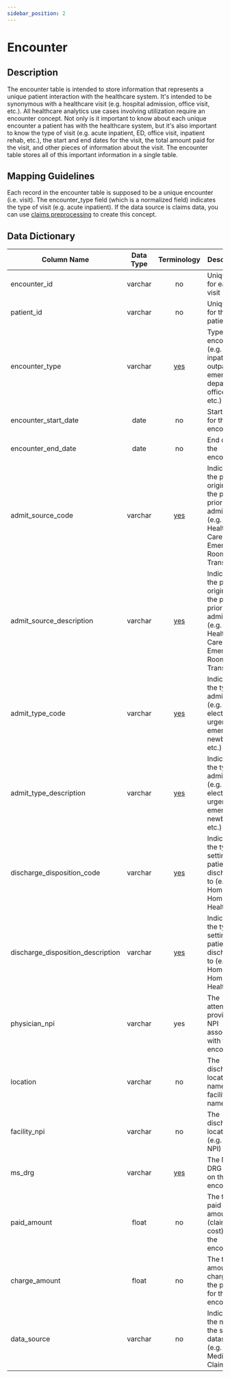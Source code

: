 ```yaml
---
sidebar_position: 2
---
```


# Encounter

## Description
The encounter table is intended to store information that represents a unique patient interaction with the healthcare system.  It's intended to be synonymous with a healthcare visit (e.g. hospital admission, office visit, etc.).  All healthcare analytics use cases involving utilization require an encounter concept.  Not only is it important to know about each unique encounter a patient has with the healthcare system, but it's also important to know the type of visit (e.g. acute inpatient, ED, office visit, inpatient rehab, etc.), the start and end dates for the visit, the total amount paid for the visit, and other pieces of information about the visit.  The encounter table stores all of this important information in a single table.

## Mapping Guidelines
Each record in the encounter table is supposed to be a unique encounter (i.e. visit).  The encounter_type field (which is a normalized field) indicates the type of visit (e.g. acute inpatient).  If the data source is claims data, you can use [claims preprocessing](https://github.com/tuva-health/claims_preprocessing_snowflake) to create this concept.

## Data Dictionary
| Column Name | Data Type | Terminology | Description |
|---|:---:|:---:|---|
| encounter_id | varchar | no | Unique ID for each visit |
| patient_id | varchar | no | Unique ID for the patient |
| encounter_type | varchar | [yes](https://github.com/tuva-health/terminology/blob/main/terminology/encounter_type.csv) | Type of encounter (e.g. acute inpatient, outpatient, emergency department, office visit, etc.) |
| encounter_start_date | date |	no | Start date for the encounter |
| encounter_end_date | date | no | End date for the encounter |
| admit_source_code	| varchar |	[yes](https://github.com/tuva-health/terminology/blob/main/terminology/admit_source.csv) | Indicates the point of origin for the patient prior to admission (e.g. Non-Health Care, Emergency Room, Transfer) |
| admit_source_description | varchar | [yes](https://github.com/tuva-health/terminology/blob/main/terminology/admit_source.csv) | Indicates the point of origin for the patient prior to admission (e.g. Non-Health Care, Emergency Room, Transfer) |
| admit_type_code | varchar | [yes](https://github.com/tuva-health/terminology/blob/main/terminology/admit_type.csv) | Indicates the type of admission (e.g. elective, urgent, emergency, newborn, etc.) |
| admit_type_description | varchar | [yes](https://github.com/tuva-health/terminology/blob/main/terminology/admit_type.csv) | Indicates the type of admission (e.g. elective, urgent, emergency, newborn, etc.) |
| discharge_disposition_code | varchar | [yes](https://github.com/tuva-health/terminology/blob/main/terminology/discharge_disposition.csv) | Indicates the type of setting the patient was discharged to (e.g. Home, SNF, Home Health) |
discharge_disposition_description | varchar | [yes](https://github.com/tuva-health/terminology/blob/main/terminology/discharge_disposition.csv) | Indicates the type of setting the patient was discharged to (e.g. Home, SNF, Home Health) |
| physician_npi | varchar |	yes | The attending provider NPI associated with the encounter |
| location | varchar | no | The discharge location name (e.g. facility name) |
| facility_npi | varchar | no | The discharge location NPI (e.g. facility NPI) |
| ms_drg | varchar | [yes](https://github.com/tuva-health/terminology/blob/main/terminology/ms_drg.csv) | The MS-DRG billed on the encounter |
| paid_amount | float |	no | The total paid amount (claims cost) for the encounter |
| charge_amount | float | no | The total amount charged by the provider for the encounter |
| data_source |	varchar | no | Indicates the name of the source dataset (e.g. Medicare Claims) |

